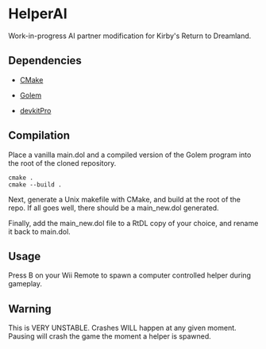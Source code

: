 # HelperAI
Work-in-progress AI partner modification for Kirby's Return to Dreamland.

## Dependencies
- [CMake](https://cmake.org/)  

- [Golem](https://github.com/spookian/Golem)  

- [devkitPro](https://devkitpro.org/wiki/Getting_Started)

## Compilation

Place a vanilla main.dol and a compiled version of the Golem program into the root of the cloned repository.

```
cmake .
cmake --build .
```

Next, generate a Unix makefile with CMake, and build at the root of the repo.
If all goes well, there should be a main_new.dol generated.

Finally, add the main_new.dol file to a RtDL copy of your choice, and rename it back to main.dol.

## Usage

Press B on your Wii Remote to spawn a computer controlled helper during gameplay.

## Warning
This is VERY UNSTABLE. Crashes WILL happen at any given moment. Pausing will crash the game the moment a helper is spawned.
